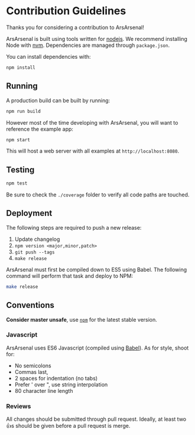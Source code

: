 # Contribution Guidelines

Thanks you for considering a contribution to ArsArsenal!

ArsArsenal is built using tools written for
[nodejs](http://nodejs.org). We recommend installing Node with
[nvm](https://github.com/creationix/nvm). Dependencies are managed
through `package.json`.

You can install dependencies with:

```bash
npm install
```

## Running

A production build can be built by running:

```bash
npm run build
```

However most of the time developing with ArsArsenal, you will want
to reference the example app:

```bash
npm start
```

This will host a web server with all examples at `http://localhost:8080`.

## Testing

```bash
npm test
```

Be sure to check the `./coverage` folder to verify all code paths are
touched.

## Deployment

The following steps are required to push a new release:

1. Update changelog
2. `npm version <major,minor,patch>`
3. `git push --tags`
4. `make release`

ArsArsenal must first be compiled down to ES5 using Babel. The
following command will perform that task and deploy to NPM:

```bash
make release
```

## Conventions

**Consider master unsafe**, use [`npm`](https://www.npmjs.com/package/ars-arsenal) for the latest stable version.

### Javascript

ArsArsenal uses ES6 Javascript (compiled using [Babel](babeljs.io)). As
for style, shoot for:

- No semicolons
- Commas last,
- 2 spaces for indentation (no tabs)
- Prefer ' over ", use string interpolation
- 80 character line length

### Reviews

All changes should be submitted through pull request. Ideally, at
least two :+1:s should be given before a pull request is merge.

